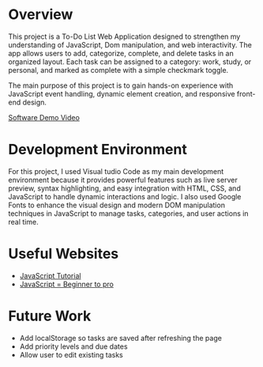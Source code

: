 # Overview

This project is a To-Do List Web Application designed to strengthen my understanding of JavaScript, Dom manipulation, and web interactivity. The app allows users to add, categorize, complete, and delete tasks in an organized layout. Each task can be assigned to a category: work, study, or personal, and marked as complete with a simple checkmark toggle.

The main purpose of this project is to gain hands-on experience with JavaScript event handling, dynamic element creation, and responsive front-end design. 

[Software Demo Video](http://youtube.link.goes.here)

# Development Environment

For this project, I used Visual tudio Code as my main development environment because it provides powerful features such as live server preview, syntax highlighting, and easy integration with HTML, CSS, and JavaScript to handle dynamic interactions and logic. I also used Google Fonts to enhance the visual design and modern DOM manipulation techniques in JavaScript to manage tasks, categories, and user actions in real time.

# Useful Websites

- [JavaScript Tutorial](https://www.w3schools.com/js/)
- [JavaScript = Beginner to pro](https://www.youtube.com/watch?v=EerdGm-ehJQ)

# Future Work

- Add localStorage so tasks are saved after refreshing the page
- Add priority levels and due dates
- Allow user to edit existing tasks